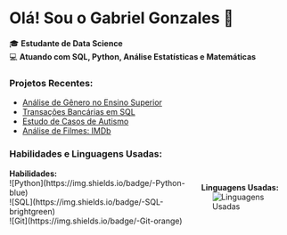 # Olá! Sou o Gabriel Gonzales 👋

🎓 **Estudante de Data Science** <br>
💻 **Atuando com SQL, Python, Análise Estatísticas e Matemáticas** <br>

### Projetos Recentes:
- [Análise de Gênero no Ensino Superior](https://github.com/gabriel-gonzales/analise-genero-exatas-humanas)
- [Transações Bancárias em SQL](https://github.com/gabriel-gonzales/transacoes-sql)
- [Estudo de Casos de Autismo](https://github.com/gabriel-gonzales/estudo_casos_autismo)
- [Análise de Filmes: IMDb](https://github.com/seu_usuario/relatorios-python)

### Habilidades e Linguagens Usadas:

<div style="display: flex; align-items: center; justify-content: space-between;">
    <div>
        <strong>Habilidades:</strong><br>
        ![Python](https://img.shields.io/badge/-Python-blue)<br>
        ![SQL](https://img.shields.io/badge/-SQL-brightgreen)<br>
        ![Git](https://img.shields.io/badge/-Git-orange)
    </div>
    <div>
        <strong>Linguagens Usadas:</strong><br>
        <img src="https://github-readme-stats.vercel.app/api/top-langs/?username=gabriel-gonzales&layout=compact&theme=radical" alt="Linguagens Usadas" style="margin-left: 20px;">
    </div>
</div>
